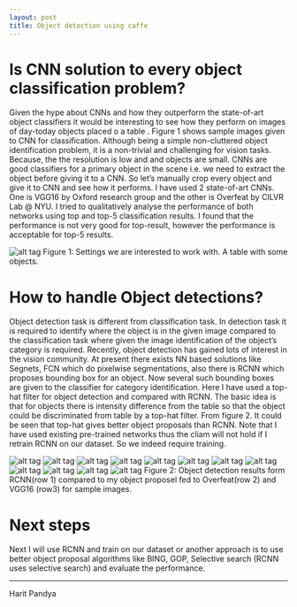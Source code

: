 ```yaml
---
layout: post
title: Object detection using caffe
---
```


Is CNN solution to every object classification problem?
============
Given the hype about CNNs and how they outperform the state-of-art object classifiers it would be interesting to see how they perform on images of day-today objects placed o a table . Figure 1 shows sample images given to CNN for classification. Although being a simple non-cluttered object identification problem, it is a non-trivial and challenging for vision tasks. Because, the the resolution is low and and objects are small. CNNs are good classifiers for a primary object in the scene i.e. we need to extract the object before giving it to a CNN. So let’s manually crop every object and give it to CNN and see how it performs. I have used 2 state-of-art CNNs. One is VGG16 by Oxford research group and the other is Overfeat by CILVR Lab @ NYU. I tried to qualitatively analyse the performance of both networks using top and top-5 classification results. I found that the performance is not very good for top-result, however the performance is acceptable for top-5 results.

![alt tag](images/week1_dataset.png)
Figure 1: Settings we are interested to work with. A table with some objects. 

How to handle Object detections?
============
Object detection task is different from classification task. In detection task it is required to identify where the object is in the given image compared to the classification task where given the image identification of the object’s category is required. Recently, object detection has gained lots of interest in the vision community. At present there exists NN based solutions like Segnets, FCN which do pixelwise segmentations, also there is RCNN which proposes bounding box for an object. Now several such bounding boxes are given to the classifier for category identification. Here I have used a top-hat filter for object detection and compared with RCNN. The basic idea is that for objects there is intensity difference from the table so that the object could be discriminated from table by a top-hat filter. From figure 2. It could be seen that top-hat gives better object proposals than RCNN. Note that I have used existing pre-trained networks thus the cliam will not hold if I retrain RCNN on our dataset.
So we indeed require training. 

![alt tag](images/week1_rcnn_71.jpg) ![alt tag](images/week1_rcnn_192.jpg) ![alt tag](images/week1_rcnn_445.jpg) ![alt tag](images/week1_rcnn_706.jpg) 
![alt tag](images/week1_overfeat_71.jpg) ![alt tag](images/week1_overfeat_192.jpg) ![alt tag](images/week1_overfeat_445.jpg) ![alt tag](images/week1_overfeat_706.jpg) 
![alt tag](images/week1_VGG16_71.jpg) ![alt tag](images/week1_VGG16_192.jpg) ![alt tag](images/week1_VGG16_445.jpg) ![alt tag](images/week1_VGG16_706.jpg) 
Figure 2: Object detection results form RCNN(row 1) compared to my object proposel fed to Overfeat(row 2) and VGG16 (row3) for sample images.

Next steps
============
Next I will use RCNN and train on our dataset or another approach is to use better object proposal algorithms like BING, GOP, Selective search (RCNN uses selective search) and evaluate the performance.

----------------
Harit Pandya
